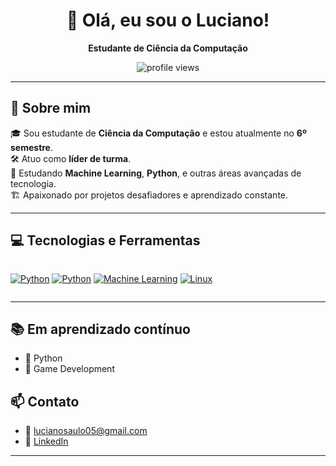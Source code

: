 <h1 align="center">👋 Olá, eu sou o Luciano!</h1>

<p align="center">
  <strong>Estudante de Ciência da Computação</strong>
</p>

<p align="center">
  <img src="https://komarev.com/ghpvc/?username=helryson&color=blue" alt="profile views"/>
</p>

---

## 🚀 Sobre mim

🎓 Sou estudante de **Ciência da Computação** e estou atualmente no **6º semestre**.<br>
🛠️ Atuo como **líder de turma**.<br>
🌱 Estudando **Machine Learning**, **Python**, e outras áreas avançadas de tecnologia.<br>
🏗️ Apaixonado por projetos desafiadores e aprendizado constante.

---

## 💻 Tecnologias e Ferramentas

<p align="center" style="display: inline-block;">
  <a href="https://www.python.org"><img alt="Python" src="https://img.shields.io/badge/Godot%204-blue"/></a>
  <a href="https://www.python.org"><img alt="Python" src="https://img.shields.io/badge/Python-3776AB?style=for-the-badge&logo=python&logoColor=white"/></a>
  <a href="https://en.wikipedia.org/wiki/Machine_learning"><img alt="Machine Learning" src="https://img.shields.io/badge/Machine_Learning-FF6F00?style=for-the-badge&logo=tensorflow&logoColor=white"/></a>
  <a href="https://pt.wikipedia.org/wiki/Linux"><img alt="Linux" src="https://img.shields.io/badge/Linux-FCC624?style=for-the-badge&logo=linux&logoColor=black"/></a>
</p>

---

## 📚 Em aprendizado contínuo

- 📌 Python
- 📌 Game Development

## 📫 Contato

- 📧 lucianosaulo05@gmail.com
- 💼 [LinkedIn](https://www.linkedin.com/in/luciano-saulo-123333272/)

---
